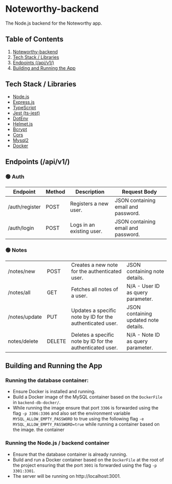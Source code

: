 # Noteworthy-backend

The Node.js backend for the Noteworthy app.

## Table of Contents
1. [Noteworthy-backend](#noteworthy-backend)
2. [Tech Stack / Libraries](#tech-stack--libraries)
3. [Endpoints (/api/v1/)](#endpoints-apiv1)
4. [Building and Running the App](#building-and-running-the-app)

## Tech Stack / Libraries
- [Node.js](https://nodejs.org/en)
- [Express.js](https://expressjs.com)
- [TypeScript](https://www.typescriptlang.org)
- [Jest (ts-jest)](https://www.npmjs.com/package/ts-jest)
- [DotEnv](https://www.npmjs.com/package/dotenv)
- [Helmet.js](https://helmetjs.github.io)
- [Bcrypt](https://www.npmjs.com/package/bcrypt)
- [Cors](https://www.npmjs.com/package/cors?activeTab=readme)
- [Mysql2](https://www.npmjs.com/package/mysql2)
- [Docker](https://www.docker.com)

## Endpoints (/api/v1/)
### 🟢 Auth
<table>
  <thead>
    <tr>
      <th>Endpoint</th>
      <th>Method</th>
      <th>Description</th>
      <th>Request Body</th>
    </tr>
  </thead>
  <tbody>
    <tr>
      <td>/auth/register</td>
      <td>POST</td>
      <td>Registers a new user.</td>
      <td>JSON containing email and password.</td>
    </tr>
    <tr>
      <td>/auth/login</td>
      <td>POST</td>
      <td>Logs in an existing user.</td>
      <td>JSON containing email and password.</td>
    </tr>
  </tbody>
</table>

### 🟢 Notes
<table>
  <tbody>
    <tr>
      <td>/notes/new</td>
      <td>POST</td>
      <td>Creates a new note for the authenticated user.</td>
      <td>JSON containing note details.</td>
    </tr>
    <tr>
      <td>/notes/all</td>
      <td>GET</td>
      <td>Fetches all notes of a user.</td>
      <td>N/A - User ID as query parameter.</td>
    </tr>
    <tr>
      <td>/notes/update</td>
      <td>PUT</td>
      <td>Updates a specific note by ID for the authenticated user.</td>
      <td>JSON containing updated note details.</td>
    </tr>
    <tr>
      <td>notes/delete</td>
      <td>DELETE</td>
      <td>Deletes a specific note by ID for the authenticated user.</td>
      <td>N/A - Note ID as query parameter.</td>
    </tr>
  </tbody>
</table>

## Building and Running the App

### Running the database container:  
- Ensure Docker is installed and running.
- Build a Docker image of the MySQL container based on the `DockerFile` in `backend-db-docker/`.
- While running the image ensure that port `3306` is forwarded using the flag `-p 3306:3306`
  and also set the environment variable `MYSQL_ALLOW_EMPTY_PASSWORD` to true using the
  following flag `-e MYSQL_ALLOW_EMPTY_PASSWORD=true` while running a container based on the image.
  the container

### Running the Node.js / backend container
- Ensure that the database container is already running.
- Build and run a Docker container based on the `DockerFile` at the root of the project ensuring that
  the port `3001` is forwarded using the flag `-p 3301:3301`.
- The server will be running on http://localhost:3001.
  
